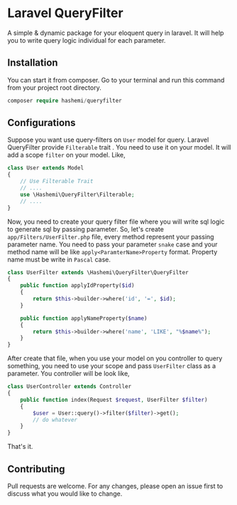 # Laravel QueryFilter
A simple & dynamic package for your eloquent query in laravel. It will help 
you to write query logic individual for each parameter.

## Installation
You can start it from composer. Go to your terminal and run this command from your project root directory.

```php
composer require hashemi/queryfilter
```
## Configurations
Suppose you want use query-filters on `User` model for query. Laravel QueryFilter provide
`Filterable` trait . You need to use it on your model. It will add a scope `filter` on your model. Like,

```php
class User extends Model
{
    // Use Filterable Trait
    // ....
    use \Hashemi\QueryFilter\Filterable;
    // ....
}
```
Now, you need to create your query filter file where you will write sql logic to generate sql by passing parameter. So, let's create `app/Filters/UserFilter.php` file, 
every method represent your passing parameter name. You need to pass your parameter `snake` case and your method name will be like `apply<ParamterName>Property` format. Property name must be write in `Pascal` case.
```php
class UserFilter extends \Hashemi\QueryFilter\QueryFilter
{
    public function applyIdProperty($id)
    {
        return $this->builder->where('id', '=', $id);
    }

    public function applyNameProperty($name)
    {
        return $this->builder->where('name', 'LIKE', "%$name%");
    }
}
```
After create that file, when you use your model on you controller to query something, you need to use your scope and pass `UserFilter` class as a parameter. You controller will be look like,
```php
class UserController extends Controller
{
    public function index(Request $request, UserFilter $filter)
    {
        $user = User::query()->filter($filter)->get();
        // do whatever
    }
}
``` 

That's it.

## Contributing
Pull requests are welcome. For any changes, please open an issue first to discuss what you would like to change.